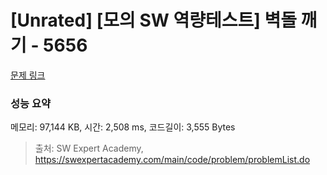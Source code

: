 # [Unrated] [모의 SW 역량테스트] 벽돌 깨기 - 5656 

[문제 링크](https://swexpertacademy.com/main/code/problem/problemDetail.do?contestProbId=AWXRQm6qfL0DFAUo) 

### 성능 요약

메모리: 97,144 KB, 시간: 2,508 ms, 코드길이: 3,555 Bytes



> 출처: SW Expert Academy, https://swexpertacademy.com/main/code/problem/problemList.do